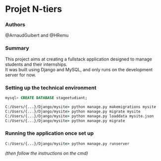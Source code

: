 # Projet N-tiers

### Authors

@ArnaudGuibert and @HRemu  


### Summary

This project aims at creating a fullstack application designed to manage students and their internships.  
It was built using Django and MySQL, and only runs on the development server for now.  


### Setting up the technical environment

~~~~sql
mysql> CREATE DATABASE stageetudiant;
~~~~

```cmd
C:/Users/{...}/Django/mysite> python manage.py makemigrations mysite
C:/Users/{...}/Django/mysite> python manage.py migrate mysite
C:/Users/{...}/Django/mysite> python manage.py loaddata mysite.json
C:/Users/{...}/Django/mysite> python manage.py migrate
```


### Running the application once set up

```cmd
C:/Users/{...}/Django/mysite> python manage.py runserver
```
_(then follow the instructions on the cmd)_

